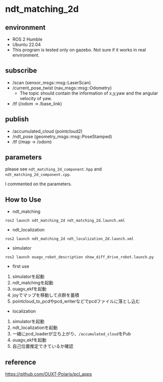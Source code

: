 # ndt_matching_2d
## environment
- ROS 2 Humble 
- Ubuntu 22.04
- This program is tested only on gazebo. Not sure if it works in real environment.

## subscribe
- /scan (sensor_msgs::msg::LaserScan)
- /current_pose_twist (nav_msgs::msg::Odometry)
  - The topic should contain the information of x,y,yaw and the angular velocity of yaw. 
- /tf (/odom -> /base_link)

## publish
- /accumulated_cloud (pointcloud2)
- /ndt_pose (geometry_msgs::msg::PoseStamped)
- /tf (/map -> /odom)

## parameters
please see ```ndt_matching_2d_component.hpp``` and ```ndt_matching_2d_component.cpp```. 

I commented on the parameters.

## How to Use
- ndt_matching
```
ros2 launch ndt_matching_2d ndt_matching_2d.launch.xml
```
- ndt_localization
```
ros2 launch ndt_matching_2d ndt_localization_2d.launch.xml
```
- simulator
```
ros2 launch ouagv_robot_description show_diff_drive_robot.launch.py
```

- first use
1. simulatorを起動
2. ndt_matchingを起動
3. ouagv_ekfを起動
4. joyでマップを移動して点群を蓄積
5. pointcloud_to_pcdやpcd_writerなどでpcdファイルに落とし込む

- localization
1. simulatorを起動
2. ndt_localizationを起動
3. 一緒にpcd_loaderが立ち上がり、```/accumulated_cloud```をPub
4. ouagv_ekfを起動
5. 自己位置推定できているか確認


## reference
https://github.com/OUXT-Polaris/pcl_apps
